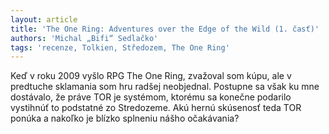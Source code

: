 ```yaml
---
layout: article
title: 'The One Ring: Adventures over the Edge of the Wild (1. časť)'
authors: 'Michal „Bifi“ Sedlačko'
tags: 'recenze, Tolkien, Středozem, The One Ring'
---
```


Keď v roku 2009 vyšlo RPG The One Ring, zvažoval
som kúpu, ale v predtuche sklamania som
hru radšej neobjednal. Postupne sa však ku mne
dostávalo, že práve TOR je systémom, ktorému sa
konečne podarilo vystihnúť to podstatné zo Stredozeme.
Akú hernú skúsenosť teda TOR ponúka
a nakoľko je blízko splneniu nášho očakávania?
